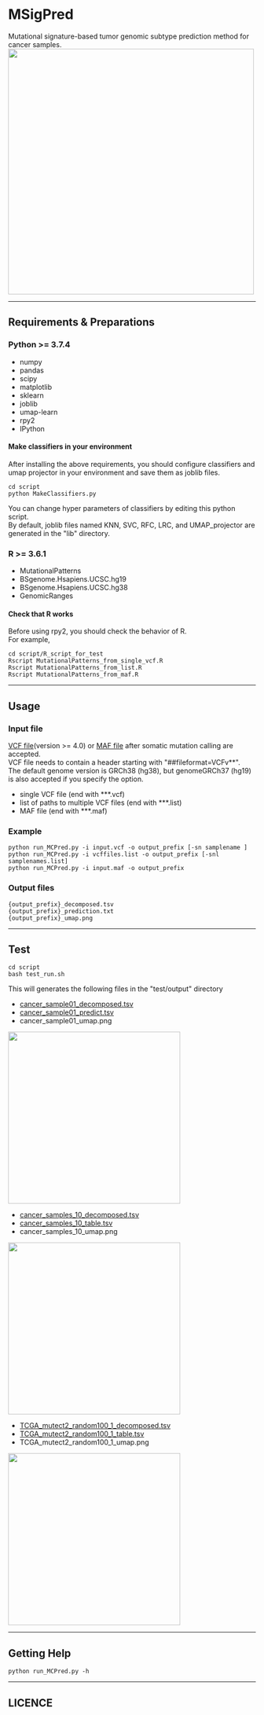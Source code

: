 # MSigPred
Mutational signature-based tumor genomic subtype prediction method for cancer samples.  
<img src=https://github.com/shirotak/MSigPred/blob/master/documentation/Pipeline_overview.p width="500">  
___
## Requirements & Preparations
### Python >= 3.7.4
- numpy
- pandas
- scipy
- matplotlib 
- sklearn
- joblib
- umap-learn
- rpy2
- IPython
#### Make classifiers in your environment
After installing the above requirements, you should configure classifiers and umap projector in your environment and save them as joblib files.
```
cd script
python MakeClassifiers.py
```
You can change hyper parameters of classifiers by editing this python script.  
By default, joblib files named KNN, SVC, RFC, LRC, and UMAP_projector are generated in the "lib" directory. 
### R >= 3.6.1
- MutationalPatterns
- BSgenome.Hsapiens.UCSC.hg19  
- BSgenome.Hsapiens.UCSC.hg38  
- GenomicRanges
#### Check that R works
Before using rpy2, you should check the behavior of R.  
For example,
```
cd script/R_script_for_test
Rscript MutationalPatterns_from_single_vcf.R
Rscript MutationalPatterns_from_list.R
Rscript MutationalPatterns_from_maf.R
```
___
## Usage
### Input file
[VCF file](https://en.wikipedia.org/wiki/Variant_Call_Format)(version >= 4.0) or [MAF file](https://docs.gdc.cancer.gov/Data/File_Formats/MAF_Format/) after somatic mutation calling are accepted.  
VCF file needs to contain a header starting with "##fileformat=VCFv**".  
The default genome version is GRCh38 (hg38), but genomeGRCh37 (hg19) is also accepted if you specify the option.
- single VCF file (end with ***.vcf)
- list of paths to multiple VCF files (end with ***.list)
- MAF file (end with ***.maf)
### Example
```
python run_MCPred.py -i input.vcf -o output_prefix [-sn samplename ]
python run_MCPred.py -i vcffiles.list -o output_prefix [-snl samplenames.list]
python run_MCPred.py -i input.maf -o output_prefix
```
### Output files
```
{output_prefix}_decomposed.tsv
{output_prefix}_prediction.txt
{output_prefix}_umap.png
```
___
## Test
```
cd script
bash test_run.sh
```
This will generates the following files in the "test/output" directory
-  [cancer_sample01_decomposed.tsv](https://github.com/shirotak/MCPred/blob/master/test_data/output/cancer_sample01_decomposed.tsv)
-  [cancer_sample01_predict.tsv](https://github.com/shirotak/MCPred/blob/master/test_data/output/cancer_sample01_prediction.txt)
-  cancer_sample01_umap.png
<img src=https://github.com/shirotak/MCPred/blob/master/test_data/output/cancer_sample01_umap.png width="350">

-  [cancer_samples_10_decomposed.tsv](https://github.com/shirotak/MCPred/blob/master/test_data/output/cancer_samples_10_decomposed.tsv)
-  [cancer_samples_10_table.tsv](https://github.com/shirotak/MCPred/blob/master/test_data/output/cancer_samples_10_prediction.txt)
-  cancer_samples_10_umap.png  
<img src=https://github.com/shirotak/MCPred/blob/master/test_data/output/cancer_samples_10_umap.png width="350">  

-  [TCGA_mutect2_random100_1_decomposed.tsv](https://github.com/shirotak/MCPred/blob/master/test_data/output/TCGA_mutect2_random100_1_decomposed.tsv)
-  [TCGA_mutect2_random100_1_table.tsv](https://github.com/shirotak/MCPred/blob/master/test_data/output/TCGA_mutect2_random100_1_prediction.txt)
-  TCGA_mutect2_random100_1_umap.png
<img src=https://github.com/shirotak/MCPred/blob/master/test_data/output/TCGA_mutect2_random100_1_umap.png width="350">  

___
## Getting Help  
```
python run_MCPred.py -h
```
___
## LICENCE
